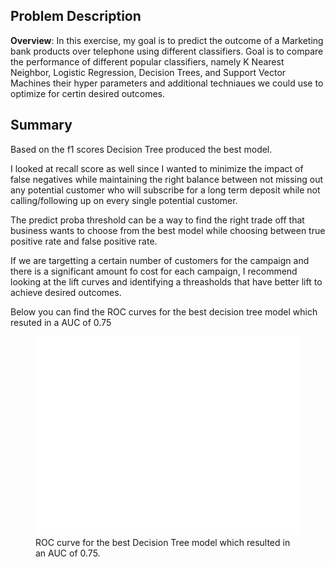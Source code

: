 ## Problem Description
**Overview**: In this exercise, my goal is to predict the outcome of a Marketing bank products over telephone using different classifiers. Goal is to compare the performance of different popular classifiers, namely K Nearest Neighbor, Logistic Regression, Decision Trees, and Support Vector Machines their hyper parameters and additional techniaues we could use to optimize for certin desired outcomes.

## Summary
Based on the f1 scores Decision Tree produced the best model.

I looked at recall score as well since I wanted to minimize the impact of false negatives while maintaining the right balance between not missing out any potential customer who will subscribe for a long term deposit while not calling/following up on every single potential customer.

The predict proba threshold can be a way to find the right trade off that business wants to choose from the best model while choosing between true positive rate and false positive rate.

If we are targetting a certain number of customers for the campaign and there is a significant amount fo cost for each campaign, I recommend looking at the lift curves and identifying a threasholds that have better lift to achieve desired outcomes.

Below you can find the ROC curves for the best decision tree model which resuted in a AUC of 0.75

<figure>
  <img src="images/ROC Curve for DTree.jpg">
  <figcaption>
  ROC curve for the best Decision Tree model which resulted in an AUC of 0.75.
  </figcaption>
</figure>
